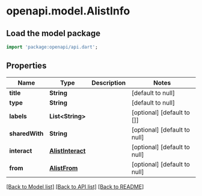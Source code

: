 # openapi.model.AlistInfo

## Load the model package
```dart
import 'package:openapi/api.dart';
```

## Properties
Name | Type | Description | Notes
------------ | ------------- | ------------- | -------------
**title** | **String** |  | [default to null]
**type** | **String** |  | [default to null]
**labels** | **List&lt;String&gt;** |  | [optional] [default to []]
**sharedWith** | **String** |  | [optional] [default to null]
**interact** | [**AlistInteract**](AlistInteract.md) |  | [optional] [default to null]
**from** | [**AlistFrom**](AlistFrom.md) |  | [optional] [default to null]

[[Back to Model list]](../README.md#documentation-for-models) [[Back to API list]](../README.md#documentation-for-api-endpoints) [[Back to README]](../README.md)



